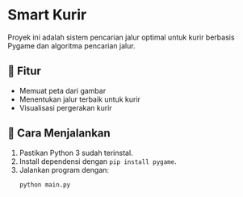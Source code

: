 # Smart Kurir  
Proyek ini adalah sistem pencarian jalur optimal untuk kurir berbasis Pygame dan algoritma pencarian jalur.  

## 🚀 Fitur  
- Memuat peta dari gambar  
- Menentukan jalur terbaik untuk kurir  
- Visualisasi pergerakan kurir  

## 🔧 Cara Menjalankan  
1. Pastikan Python 3 sudah terinstal.  
2. Install dependensi dengan `pip install pygame`.  
3. Jalankan program dengan:  
   ```bash
   python main.py
